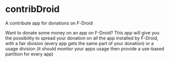 # contribDroid
A contribute app for donations on F-Droid

Want to donate some money on an app on F-Droid? This app will give you the possibility to spread your donation on all the app installed by F-Droid, with a fair division (every app gets the same part of your donation) or a usage division (it should monitor your apps usage then provide a use-based partition for every app)
